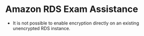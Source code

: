 # Amazon RDS Exam Assistance

- It is not possible to enable encryption directly on an existing unencrypted RDS instance. 

